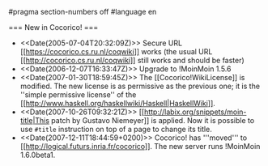 #pragma section-numbers off
#language en

=== New in Cocorico! ===
 
 * <<Date(2005-07-04T20:32:09Z)>>  Secure URL [[https://cocorico.cs.ru.nl/coqwiki]] works (the usual URL [[http://cocorico.cs.ru.nl/coqwiki]] still works and should be faster)
 * <<Date(2006-12-07T16:33:47Z)>> Upgrade to !MoinMoin 1.5.6
 * <<Date(2007-01-30T18:59:45Z)>>  The [[Cocorico!WikiLicense]] is modified. The new license is as permissive as the previous one; it is the ''simple permissive license'' of the [[http://www.haskell.org/haskellwiki/Haskell|HaskellWiki]].
 * <<Date(2007-10-26T09:32:21Z)>> [[http://labix.org/snippets/moin-title|This patch by Gustavo Niemeyer]] is applied. Now it is possible to use `#title` instruction on top of a page to change its title. 
 * <<Date(2007-12-11T18:44:59+0200)>> Cocorico! has '''moved''' to  [[http://logical.futurs.inria.fr/cocorico]].  The new server runs !MoinMoin 1.6.0beta1.

